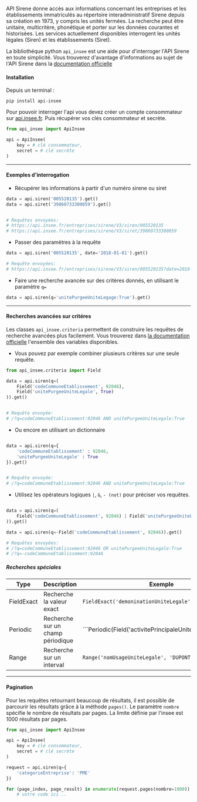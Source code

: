 
API Sirene donne accès aux informations concernant les entreprises et les établissements immatriculés au répertoire interadministratif Sirene depuis sa création en 1973, y compris les unités fermées. La recherche peut être unitaire, multicritère, phonétique et porter sur les données courantes et historisées. Les services actuellement disponibles interrogent les unités légales (Siren) et les établissements (Siret).

La bibliothéque python ```api_insee``` est une aide pour d'interroger l'API Sirene en toute simplicité.
Vous trouverez d'avantage d'informations au sujet de l'API Sirene dans la [documentation officielle](https://api.insee.fr/catalogue/site/themes/wso2/subthemes/insee/pages/item-info.jag?name=Sirene&version=V3&provider=insee)


#### Installation

Depuis un terminal :

`pip install api-insee`

Pour pouvoir interroger l'api vous devez créer un compte consommateur sur [api.insee.fr](https://api.insee.fr).
Puis récupérer vos clés consommateur et secrète.

```python
from api_insee import ApiInsee

api = ApiInsee(
    key = # clé consommateur,
    secret = # clé secrète
)
```
---------------------------

#### Exemples d'interrogation

* Récupérer les informations à partir d'un numéro sirene ou siret

```python
data = api.siren('005520135').get()
data = api.siret('39860733300059').get()


# Requêtes envoyées:
# https://api.insee.fr/entreprises/sirene/V3/siren/005520135
# https://api.insee.fr/entreprises/sirene/V3/siret/39860733300059
```

* Passer des paramètres à la requête

```python
data = api.siren('005520135', date='2018-01-01').get()

# Requête envoyées:
# https://api.insee.fr/entreprises/sirene/V3/siren/005520135?date=2018-01-01
```

* Faire une recherche avancée sur des critères donnés, en utilisant le paramètre ```q=```

```python
data = api.siren(q='unitePurgeeUniteLegage:True').get()
```
--------------------------------

#### Recherches avancées sur critéres

Les classes ```api_insee.criteria``` permettent de construire
les requêtes de recherche avancées plus facilement. Vous trouverez dans [la documentation officielle](https://api.insee.fr/catalogue/site/themes/wso2/subthemes/insee/templates/api/documentation/download.jag?tenant=carbon.super&resourceUrl=/registry/resource/_system/governance/apimgt/applicationdata/provider/insee/Sirene/V3/documentation/files/INSEE%20Documentation%20API%20Sirene%20Variables-V3.7.pdf) l'ensemble des variables disponibles.

* Vous pouvez par exemple combiner plusieurs critères sur une seule
requête.

```python
from api_insee.criteria import Field

data = api.siren(q=(
    Field('codeCommuneEtablissement', 92046),
    Field('unitePurgeeUniteLegale', True)
)).get()


# Requête envoyée:
# /?q=codeCommuneEtablissement:92046 AND unitePurgeeUniteLegale:True
```

* Ou encore en utilisant un dictionnaire

```python

data = api.siren(q={
    'codeCommuneEtablissement' : 92046,
    'unitePurgeeUniteLegale' : True
}).get()


# Requête envoyée:
# /?q=codeCommuneEtablissement:92046 AND unitePurgeeUniteLegale:True

```

* Utilisez les opérateurs logiques ```|```, ```&```, ```- (not)``` pour préciser vos requêtes.

```python

data = api.siren(q=(
    Field('codeCommuneEtablissement', 92046) | Field('unitePurgeeUniteLegale', True)
)).get()

data = api.siren(q=-Field('codeCommuneEtablissement', 92046)).get()

# Requêtes envoyées:
# /?q=codeCommuneEtablissement:92046 OR unitePurgeeUniteLegale:True
# /?q=-codeCommuneEtablissement:92046
```

##### Recherches spéciales

|Type|Description|Exemple|
|----|-----------|-------|
|FieldExact| Recherche la valeur exact|```FieldExact('demoninationUniteLegale','LE TIMBRE'))```|
|Periodic| Recherche sur un champ périodique|```Periodic(Field('activitePrincipaleUniteLegale','84.23Z') | Field('activitePrincipaleUniteLegale','86.21Z')))```|
|Range| Recherche sur un interval|```Range('nomUsageUniteLegale', 'DUPONT', 'DURANT')```|

----------------

#### Pagination

Pour les requêtes retournant beaucoup de résultats, il est possible de parcourir les résultats grâce à la méthode ```pages()```. Le paramètre ```nombre``` spécifie le nombre de résultats par pages. La limite définie par l'insee est 1000 résultats par pages.

```python
from api_insee import ApiInsee

api = ApiInsee(
    key = # clé consommateur,
    secret = # clé secrète
)

request = api.siren(q={
    'categorieEntreprise': 'PME'
})

for (page_index, page_result) in enumerate(request.pages(nombre=1000)):
    # votre code ici ..
```
